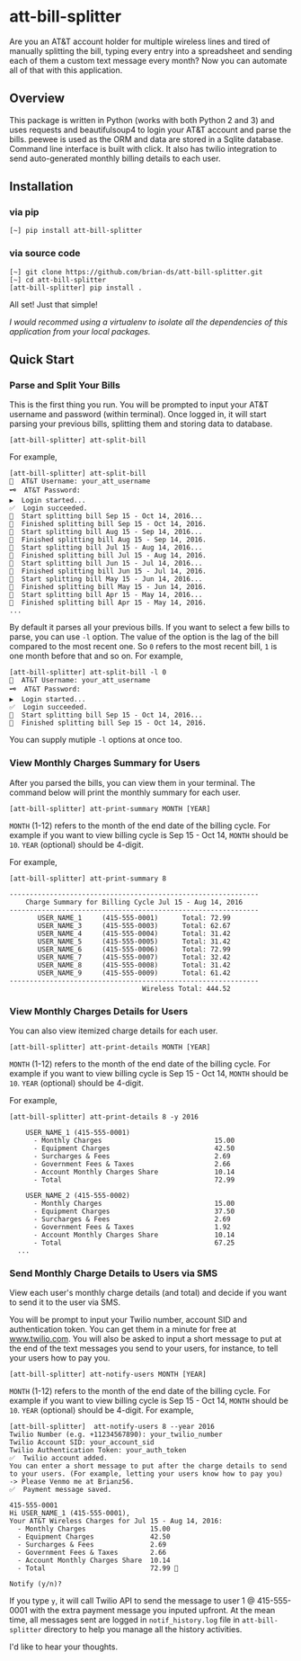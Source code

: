 # att-bill-splitter

Are you an AT&T account holder for multiple wireless lines and tired of manually splitting the bill, typing every entry into a spreadsheet and sending each of them a custom text message every month? Now you can automate all of that with this application.

## Overview

This package is written in Python (works with both Python 2 and 3) and uses requests and beautifulsoup4 to login your AT&T account and parse the bills. peewee is used as the ORM and data are stored in a Sqlite database. Command line interface is built with click. It also has twilio integration to send auto-generated monthly billing details to each user.

## Installation
### via pip 
```
[~] pip install att-bill-splitter
```
### via source code
```
[~] git clone https://github.com/brian-ds/att-bill-splitter.git
[~] cd att-bill-splitter
[att-bill-splitter] pip install .
```
All set! Just that simple!

*I would recommed using a virtualenv to isolate all the dependencies of this application from your local packages.*

## Quick Start
### Parse and Split Your Bills
This is the first thing you run. You will be prompted to input your AT&T username and password (within terminal). Once logged in, it will start parsing your previous bills, splitting them and storing data to database.
```
[att-bill-splitter] att-split-bill
```
For example,
```
[att-bill-splitter] att-split-bill
👤  AT&T Username: your_att_username
🗝  AT&T Password:
▶  Login started...
✅  Login succeeded.
🏃  Start splitting bill Sep 15 - Oct 14, 2016...
🏁  Finished splitting bill Sep 15 - Oct 14, 2016.
🏃  Start splitting bill Aug 15 - Sep 14, 2016...
🏁  Finished splitting bill Aug 15 - Sep 14, 2016.
🏃  Start splitting bill Jul 15 - Aug 14, 2016...
🏁  Finished splitting bill Jul 15 - Aug 14, 2016.
🏃  Start splitting bill Jun 15 - Jul 14, 2016...
🏁  Finished splitting bill Jun 15 - Jul 14, 2016.
🏃  Start splitting bill May 15 - Jun 14, 2016...
🏁  Finished splitting bill May 15 - Jun 14, 2016.
🏃  Start splitting bill Apr 15 - May 14, 2016...
🏁  Finished splitting bill Apr 15 - May 14, 2016.
...
```
By default it parses all your previous bills. If you want to select a few bills to parse, you can use `-l` option. The value of the option is the lag of the bill compared to the most recent one. So `0` refers to the most recent bill, `1` is one month before that and so on. For example,
```
[att-bill-splitter] att-split-bill -l 0
👤  AT&T Username: your_att_username
🗝  AT&T Password:
▶  Login started...
✅  Login succeeded.
🏃  Start splitting bill Sep 15 - Oct 14, 2016...
🏁  Finished splitting bill Sep 15 - Oct 14, 2016.
```
You can supply mutiple `-l` options at once too.

### View Monthly Charges Summary for Users
After you parsed the bills, you can view them in your terminal. The command below will print the monthly summary for each user.
```
[att-bill-splitter] att-print-summary MONTH [YEAR]
```
`MONTH` (1-12) refers to the month of the end date of the billing cycle. For example if you want to view billing cycle is Sep 15 - Oct 14, `MONTH` should be `10`. `YEAR` (optional) should be 4-digit.

For example,
```
[att-bill-splitter] att-print-summary 8

--------------------------------------------------------------
    Charge Summary for Billing Cycle Jul 15 - Aug 14, 2016
--------------------------------------------------------------
       USER_NAME_1     (415-555-0001)      Total: 72.99
       USER_NAME_3     (415-555-0003)      Total: 62.67
       USER_NAME_4     (415-555-0004)      Total: 31.42
       USER_NAME_5     (415-555-0005)      Total: 31.42
       USER_NAME_6     (415-555-0006)      Total: 72.99
       USER_NAME_7     (415-555-0007)      Total: 32.42
       USER_NAME_8     (415-555-0008)      Total: 31.42
       USER_NAME_9     (415-555-0009)      Total: 61.42
--------------------------------------------------------------
                                 Wireless Total: 444.52
```

### View Monthly Charges Details for Users
You can also view itemized charge details for each user.
```
[att-bill-splitter] att-print-details MONTH [YEAR]
```
`MONTH` (1-12) refers to the month of the end date of the billing cycle. For example if you want to view billing cycle is Sep 15 - Oct 14, `MONTH` should be `10`. `YEAR` (optional) should be 4-digit.

For example,
```
[att-bill-splitter] att-print-details 8 -y 2016

    USER_NAME_1 (415-555-0001)
      - Monthly Charges                            15.00
      - Equipment Charges                          42.50
      - Surcharges & Fees                          2.69
      - Government Fees & Taxes                    2.66
      - Account Monthly Charges Share              10.14
      - Total                                      72.99

    USER_NAME_2 (415-555-0002)
      - Monthly Charges                            15.00
      - Equipment Charges                          37.50
      - Surcharges & Fees                          2.69
      - Government Fees & Taxes                    1.92
      - Account Monthly Charges Share              10.14
      - Total                                      67.25
  ...
 ```
### Send Monthly Charge Details to Users via SMS
View each user's monthly charge details (and total) and decide if you want to send it to the user via SMS.

You will be prompt to input your Twilio number, account SID and authentication token. You can get them in a minute for free at www.twilio.com. You will also be asked to input a short message to put at the end of the text messages you send to your users, for instance, to tell your users how to pay you.
```
[att-bill-splitter] att-notify-users MONTH [YEAR]
```
`MONTH` (1-12) refers to the month of the end date of the billing cycle. For example if you want to view billing cycle is Sep 15 - Oct 14, `MONTH` should be `10`. `YEAR` (optional) should be 4-digit.
For example,
```
[att-bill-splitter]  att-notify-users 8 --year 2016
Twilio Number (e.g. +11234567890): your_twilio_number
Twilio Account SID: your_account_sid
Twilio Authentication Token: your_auth_token
✅  Twilio account added.
You can enter a short message to put after the charge details to send to your users. (For example, letting your users know how to pay you)
-> Please Venmo me at Brianz56.
✅  Payment message saved.

415-555-0001
Hi USER_NAME_1 (415-555-0001),
Your AT&T Wireless Charges for Jul 15 - Aug 14, 2016:
  - Monthly Charges                15.00
  - Equipment Charges              42.50
  - Surcharges & Fees              2.69
  - Government Fees & Taxes        2.66
  - Account Monthly Charges Share  10.14
  - Total                          72.99 🤑

Notify (y/n)?
```
If you type `y`, it will call Twilio API to send the message to user 1 @ 415-555-0001 with the extra payment message you inputed upfront. At the mean time, all messages sent are logged in `notif_history.log` file in `att-bill-splitter` directory to help you manage all the history activities.

I'd like to hear your thoughts.
